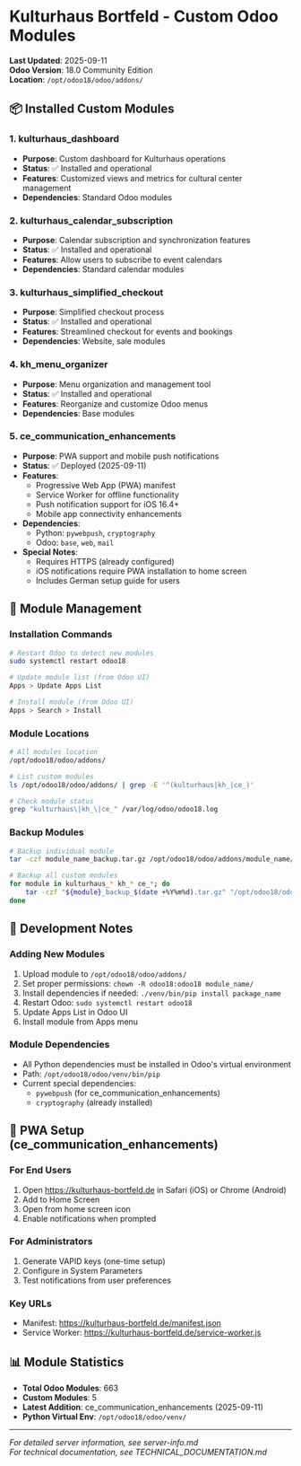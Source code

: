 # Kulturhaus Bortfeld - Custom Odoo Modules

**Last Updated**: 2025-09-11  
**Odoo Version**: 18.0 Community Edition  
**Location**: `/opt/odoo18/odoo/addons/`

## 📦 Installed Custom Modules

### 1. kulturhaus_dashboard
- **Purpose**: Custom dashboard for Kulturhaus operations
- **Status**: ✅ Installed and operational
- **Features**: Customized views and metrics for cultural center management
- **Dependencies**: Standard Odoo modules

### 2. kulturhaus_calendar_subscription
- **Purpose**: Calendar subscription and synchronization features
- **Status**: ✅ Installed and operational
- **Features**: Allow users to subscribe to event calendars
- **Dependencies**: Standard calendar modules

### 3. kulturhaus_simplified_checkout
- **Purpose**: Simplified checkout process
- **Status**: ✅ Installed and operational
- **Features**: Streamlined checkout for events and bookings
- **Dependencies**: Website, sale modules

### 4. kh_menu_organizer
- **Purpose**: Menu organization and management tool
- **Status**: ✅ Installed and operational
- **Features**: Reorganize and customize Odoo menus
- **Dependencies**: Base modules

### 5. ce_communication_enhancements
- **Purpose**: PWA support and mobile push notifications
- **Status**: ✅ Deployed (2025-09-11)
- **Features**:
  - Progressive Web App (PWA) manifest
  - Service Worker for offline functionality
  - Push notification support for iOS 16.4+
  - Mobile app connectivity enhancements
- **Dependencies**: 
  - Python: `pywebpush`, `cryptography`
  - Odoo: `base`, `web`, `mail`
- **Special Notes**: 
  - Requires HTTPS (already configured)
  - iOS notifications require PWA installation to home screen
  - Includes German setup guide for users

## 🔧 Module Management

### Installation Commands
```bash
# Restart Odoo to detect new modules
sudo systemctl restart odoo18

# Update module list (from Odoo UI)
Apps > Update Apps List

# Install module (from Odoo UI)
Apps > Search > Install
```

### Module Locations
```bash
# All modules location
/opt/odoo18/odoo/addons/

# List custom modules
ls /opt/odoo18/odoo/addons/ | grep -E '^(kulturhaus|kh_|ce_)'

# Check module status
grep "kulturhaus\|kh_\|ce_" /var/log/odoo/odoo18.log
```

### Backup Modules
```bash
# Backup individual module
tar -czf module_name_backup.tar.gz /opt/odoo18/odoo/addons/module_name/

# Backup all custom modules
for module in kulturhaus_* kh_* ce_*; do
    tar -czf "${module}_backup_$(date +%Y%m%d).tar.gz" "/opt/odoo18/odoo/addons/$module/"
done
```

## 📝 Development Notes

### Adding New Modules
1. Upload module to `/opt/odoo18/odoo/addons/`
2. Set proper permissions: `chown -R odoo18:odoo18 module_name/`
3. Install dependencies if needed: `./venv/bin/pip install package_name`
4. Restart Odoo: `sudo systemctl restart odoo18`
5. Update Apps List in Odoo UI
6. Install module from Apps menu

### Module Dependencies
- All Python dependencies must be installed in Odoo's virtual environment
- Path: `/opt/odoo18/odoo/venv/bin/pip`
- Current special dependencies:
  - `pywebpush` (for ce_communication_enhancements)
  - `cryptography` (already installed)

## 🚀 PWA Setup (ce_communication_enhancements)

### For End Users
1. Open https://kulturhaus-bortfeld.de in Safari (iOS) or Chrome (Android)
2. Add to Home Screen
3. Open from home screen icon
4. Enable notifications when prompted

### For Administrators
1. Generate VAPID keys (one-time setup)
2. Configure in System Parameters
3. Test notifications from user preferences

### Key URLs
- Manifest: https://kulturhaus-bortfeld.de/manifest.json
- Service Worker: https://kulturhaus-bortfeld.de/service-worker.js

## 📊 Module Statistics
- **Total Odoo Modules**: 663
- **Custom Modules**: 5
- **Latest Addition**: ce_communication_enhancements (2025-09-11)
- **Python Virtual Env**: `/opt/odoo18/odoo/venv/`

---

*For detailed server information, see server-info.md*  
*For technical documentation, see TECHNICAL_DOCUMENTATION.md*